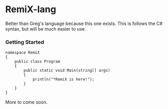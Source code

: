 # RemiX-lang
Better than Greg's language because this one exists.
This is follows the C# syntax, but will be much easier to use.

### Getting Started
```
namespace RemiX
{
    public class Program
    {
        public static void Main(string[] args)
        {
            println("*RemiX is here!");
        }
    }
}
```

More to come soon.
